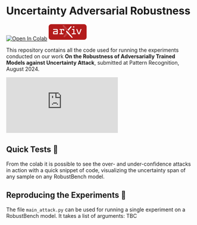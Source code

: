 # Uncertainty Adversarial Robustness
[![Open In Colab](https://colab.research.google.com/assets/colab-badge.svg)](https://colab.research.google.com/drive/1vVbEmkDVWsgPJMSMEnc_aBqPn6P7YrkG?usp=sharing)
[![Arxiv](https://github.com/EmanueleLedda97/UncertaintyAdversarialRobustness/blob/code_refactoring/arxive_button.svg)](https://arxiv.org/)

This repository contains all the code used for running the experiments conducted on our work **On the Robustness of Adversarially Trained Models against Uncertainty Attack**, submitted at Pattern Recognition, August 2024.

![graphical abstract](https://github.com/EmanueleLedda97/UncertaintyAdversarialRobustness/blob/code_refactoring/graphical_abstract.pdf)

## Quick Tests :test_tube:
From the colab it is possible to see the over- and under-confidence attacks in action with a quick snippet of code, visualizing the uncertainty span of any sample on any RobustBench model.

## Reproducing the Experiments :microscope:
The file `main_attack.py` can be used for running a single experiment on a RobustBench model. It takes a list of arguments: TBC
